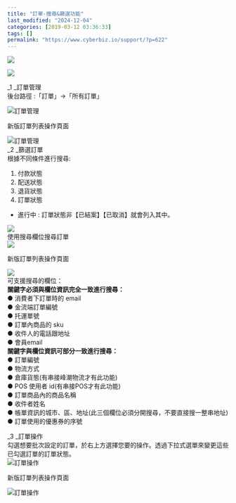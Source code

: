 ```yaml
---
title: "訂單-搜尋&篩選功能"
last_modified: "2024-12-04"
categories: [2019-03-12 03:36:33]
tags: []
permalink: "https://www.cyberbiz.io/support/?p=622"
---
```


![](https://www.cyberbiz.io/support/wp-content/uploads/適用站別.png)

[![](https://www.cyberbiz.io/support/wp-content/uploads/台灣站.png)](https://www.cyberbiz.io/support/?page_id=2490)

_1  _訂單管理  
後台路徑 :「訂單」→「所有訂單」  

![訂單管理](https://www.cyberbiz.co/support/wp-content/uploads/2019/03/訂單管理1.png)  

新版訂單列表操作頁面

![訂單管理](https://www.cyberbiz.io/support/wp-content/uploads/新版-訂單篩選-1834x853-1.png)  
_2  _篩選訂單  
根據不同條件進行搜尋:

1. 付款狀態
2. 配送狀態
3. 退貨狀態
4. 訂單狀態 
* 進行中 : 訂單狀態非【已結案】【已取消】就會列入其中。 

![](https://www.cyberbiz.io/support/wp-content/uploads/篩選訂單-1.png)  
使用搜尋欄位搜尋訂單  
![](https://www.cyberbiz.co/support/wp-content/uploads/2020/12/訂單操作2.png)  

新版訂單列表操作頁面

![](https://www.cyberbiz.io/support/wp-content/uploads/新版-訂單搜尋-1834x853-1.png)  
可支援搜尋的欄位：  
**關鍵字必須與欄位資訊完全一致進行搜尋：**  
● 消費者下訂單時的 email  
● 金流端訂單編號  
● 托運單號  
● 訂單內商品的 sku  
● 收件人的電話跟地址  
● 會員email  
**關鍵字與欄位資訊可部分一致進行搜尋：**  
● 訂單編號  
● 物流方式  
● 倉庫貨態(有串接峰潮物流才有此功能)  
● POS 使用者 id(有串接POS才有此功能)  
● 訂單商品內的商品名稱  
● 收件者姓名  
● 帳單資訊的城市、區、地址(此三個欄位必須分開搜尋，不要直接搜一整串地址)  
● 訂單使用的優惠券的序號  

_3  _訂單操作  
勾選想要批次設定的訂單，於右上方選擇您要的操作。透過下拉式選單來變更這些已勾選訂單的訂單狀態。  
![訂單操作](https://www.cyberbiz.co/support/wp-content/uploads/2019/03/訂單操作.png)  

新版訂單列表操作頁面

![訂單操作](https://www.cyberbiz.io/support/wp-content/uploads/新版-訂單操作-1834x853-1.png)  

